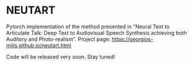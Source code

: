 # NEUTART
Pytorch implementation of the method presented in "Neural Text to Articulate Talk: Deep Text to Audiovisual Speech Synthesis achieving both Auditory and Photo-realism".
Project page: https://georgios-milis.github.io/neutart.html

Code will be released very soon. Stay tuned!
